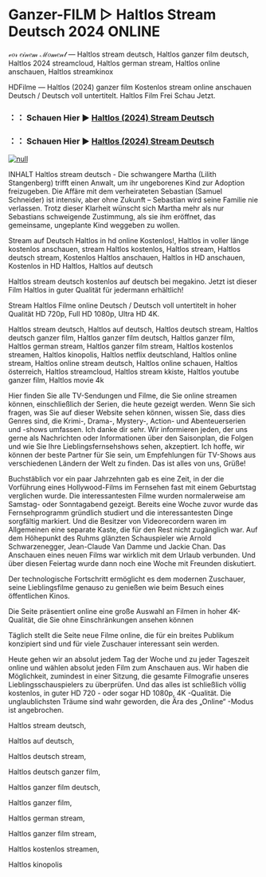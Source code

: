 # Ganzer-FILM ▷ Haltlos Stream Deutsch 2024 ONLINE
𝓋𝑜𝓇 𝑒𝒾𝓃𝑒𝓂 ℳ𝑜𝓂𝑒𝓃𝓉 — Haltlos stream deutsch, Haltlos ganzer film deutsch, Haltlos 2024 streamcloud, Haltlos german stream, Haltlos online anschauen, Haltlos streamkinox

HDFilme — Haltlos (2024) ganzer film Kostenlos stream online anschauen Deutsch / Deutsch voll untertitelt. Haltlos Film Frei Schau Jetzt.

### ：： Schauen Hier ▶ [Haltlos (2024) Stream Deutsch](https://t.co/UgLVKjELAZ)

### ：： Schauen Hier ▶ [Haltlos (2024) Stream Deutsch](https://t.co/UgLVKjELAZ)

[![null](https://static.wixstatic.com/media/855a25_043b5abeb4ae4d35ac003198e7fe56ed~mv2.gif)](https://t.co/UgLVKjELAZ)

INHALT Haltlos stream deutsch - Die schwangere Martha (Lilith Stangenberg) trifft einen Anwalt, um ihr ungeborenes Kind zur Adoption freizugeben. Die Affäre mit dem verheirateten Sebastian (Samuel Schneider) ist intensiv, aber ohne Zukunft – Sebastian wird seine Familie nie verlassen. Trotz dieser Klarheit wünscht sich Martha mehr als nur Sebastians schweigende Zustimmung, als sie ihm eröffnet, das gemeinsame, ungeplante Kind weggeben zu wollen.

Stream auf Deutsch Haltlos in hd online Kostenlos!, Haltlos in voller länge kostenlos anschauen, stream Haltlos kostenlos, Haltlos stream, Haltlos deutsch stream, Kostenlos Haltlos anschauen, Haltlos in HD anschauen, Kostenlos in HD Haltlos, Haltlos auf deutsch

Haltlos stream deutsch kostenlos auf deutsch bei megakino. Jetzt ist dieser Film Haltlos in guter Qualität für jedermann erhältlich!

Stream Haltlos Filme online Deutsch / Deutsch voll untertitelt in hoher Qualität HD 720p, Full HD 1080p, Ultra HD 4K.

Haltlos stream deutsch, Haltlos auf deutsch, Haltlos deutsch stream, Haltlos deutsch ganzer film, Haltlos ganzer film deutsch, Haltlos ganzer film, Haltlos german stream, Haltlos ganzer film stream, Haltlos kostenlos streamen, Haltlos kinopolis, Haltlos netflix deutschland, Haltlos online stream, Haltlos online stream deutsch, Haltlos online schauen, Haltlos österreich, Haltlos streamcloud, Haltlos stream kkiste, Haltlos youtube ganzer film, Haltlos movie 4k

Hier finden Sie alle TV-Sendungen und Filme, die Sie online streamen können, einschließlich der Serien, die heute gezeigt werden. Wenn Sie sich fragen, was Sie auf dieser Website sehen können, wissen Sie, dass dies Genres sind, die Krimi-, Drama-, Mystery-, Action- und Abenteuerserien und -shows umfassen. Ich danke dir sehr. Wir informieren jeden, der uns gerne als Nachrichten oder Informationen über den Saisonplan, die Folgen und wie Sie Ihre Lieblingsfernsehshows sehen, akzeptiert. Ich hoffe, wir können der beste Partner für Sie sein, um Empfehlungen für TV-Shows aus verschiedenen Ländern der Welt zu finden. Das ist alles von uns, Grüße!

Buchstäblich vor ein paar Jahrzehnten gab es eine Zeit, in der die Vorführung eines Hollywood-Films im Fernsehen fast mit einem Geburtstag verglichen wurde. Die interessantesten Filme wurden normalerweise am Samstag- oder Sonntagabend gezeigt. Bereits eine Woche zuvor wurde das Fernsehprogramm gründlich studiert und die interessantesten Dinge sorgfältig markiert. Und die Besitzer von Videorecordern waren im Allgemeinen eine separate Kaste, die für den Rest nicht zugänglich war. Auf dem Höhepunkt des Ruhms glänzten Schauspieler wie Arnold Schwarzenegger, Jean-Claude Van Damme und Jackie Chan. Das Anschauen eines neuen Films war wirklich mit dem Urlaub verbunden. Und über diesen Feiertag wurde dann noch eine Woche mit Freunden diskutiert.

Der technologische Fortschritt ermöglicht es dem modernen Zuschauer, seine Lieblingsfilme genauso zu genießen wie beim Besuch eines öffentlichen Kinos.

Die Seite präsentiert online eine große Auswahl an Filmen in hoher 4K-Qualität, die Sie ohne Einschränkungen ansehen können

Täglich stellt die Seite neue Filme online, die für ein breites Publikum konzipiert sind und für viele Zuschauer interessant sein werden.

Heute gehen wir an absolut jedem Tag der Woche und zu jeder Tageszeit online und wählen absolut jeden Film zum Anschauen aus. Wir haben die Möglichkeit, zumindest in einer Sitzung, die gesamte Filmografie unseres Lieblingsschauspielers zu überprüfen. Und das alles ist schließlich völlig kostenlos, in guter HD 720 - oder sogar HD 1080p, 4K -Qualität. Die unglaublichsten Träume sind wahr geworden, die Ära des „Online“ -Modus ist angebrochen.

Haltlos stream deutsch,

Haltlos auf deutsch,

Haltlos deutsch stream,

Haltlos deutsch ganzer film,

Haltlos ganzer film deutsch,

Haltlos ganzer film,

Haltlos german stream,

Haltlos ganzer film stream,

Haltlos kostenlos streamen,

Haltlos kinopolis
